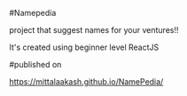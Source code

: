 #Namepedia

project that suggest names for your ventures!!

It's created using beginner level ReactJS

#published on

https://mittalaakash.github.io/NamePedia/
